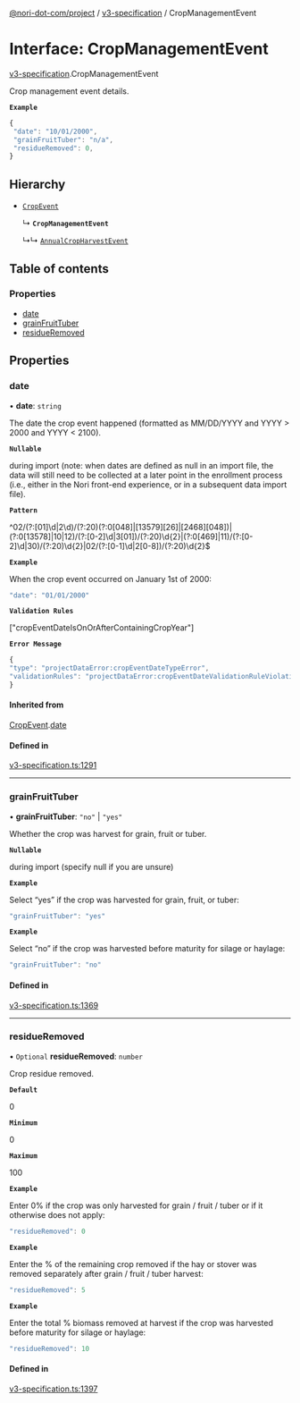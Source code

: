 [@nori-dot-com/project](../README.md) / [v3-specification](../modules/v3_specification.md) / CropManagementEvent

# Interface: CropManagementEvent

[v3-specification](../modules/v3_specification.md).CropManagementEvent

Crop management event details.

**`Example`**

```js
{
 "date": "10/01/2000",
 "grainFruitTuber": "n/a",
 "residueRemoved": 0,
}
```

## Hierarchy

- [`CropEvent`](v3_specification.CropEvent.md)

  ↳ **`CropManagementEvent`**

  ↳↳ [`AnnualCropHarvestEvent`](v3_specification.AnnualCropHarvestEvent.md)

## Table of contents

### Properties

- [date](v3_specification.CropManagementEvent.md#date)
- [grainFruitTuber](v3_specification.CropManagementEvent.md#grainfruittuber)
- [residueRemoved](v3_specification.CropManagementEvent.md#residueremoved)

## Properties

### date

• **date**: `string`

The date the crop event happened (formatted as MM/DD/YYYY and YYYY > 2000 and YYYY < 2100).

**`Nullable`**

during import (note: when dates are defined as null in an import file, the data will still need to be collected at a later point in the enrollment process (i.e., either in the Nori front-end experience, or in a subsequent data import file).

**`Pattern`**

^02/(?:[01]\d|2\d)/(?:20)(?:0[048]|[13579][26]|[2468][048])|(?:0[13578]|10|12)/(?:[0-2]\d|3[01])/(?:20)\d{2}|(?:0[469]|11)/(?:[0-2]\d|30)/(?:20)\d{2}|02/(?:[0-1]\d|2[0-8])/(?:20)\d{2}$

**`Example`**

<caption>When the crop event occurred on January 1st of 2000:</caption>

```js
"date": "01/01/2000"
```

**`Validation Rules`**

["cropEventDateIsOnOrAfterContainingCropYear"]

**`Error Message`**

```js
{
"type": "projectDataError:cropEventDateTypeError",
"validationRules": "projectDataError:cropEventDateValidationRuleViolation"
}
```

#### Inherited from

[CropEvent](v3_specification.CropEvent.md).[date](v3_specification.CropEvent.md#date)

#### Defined in

[v3-specification.ts:1291](https://github.com/nori-dot-eco/nori-dot-com/blob/ba4a1c9/packages/project/src/v3-specification.ts#L1291)

___

### grainFruitTuber

• **grainFruitTuber**: ``"no"`` \| ``"yes"``

Whether the crop was harvest for grain, fruit or tuber.

**`Nullable`**

during import (specify null if you are unsure)

**`Example`**

<caption>Select “yes” if the crop was harvested for grain, fruit, or tuber:</caption>

```js
"grainFruitTuber": "yes"
```

**`Example`**

<caption>Select “no” if the crop was harvested before maturity for silage or haylage:</caption>

```js
"grainFruitTuber": "no"
```

#### Defined in

[v3-specification.ts:1369](https://github.com/nori-dot-eco/nori-dot-com/blob/ba4a1c9/packages/project/src/v3-specification.ts#L1369)

___

### residueRemoved

• `Optional` **residueRemoved**: `number`

Crop residue removed.

**`Default`**

0

**`Minimum`**

0

**`Maximum`**

100

**`Example`**

<caption>Enter 0% if the crop was only harvested for grain / fruit / tuber or if it otherwise does not apply:</caption>

```js
"residueRemoved": 0
```

**`Example`**

<caption>Enter the % of the remaining crop removed if the hay or stover was removed separately after grain / fruit / tuber harvest:</caption>

```js
"residueRemoved": 5
```

**`Example`**

<caption>Enter the total % biomass removed at harvest if the crop was harvested before maturity for silage or haylage:</caption>

```js
"residueRemoved": 10
```

#### Defined in

[v3-specification.ts:1397](https://github.com/nori-dot-eco/nori-dot-com/blob/ba4a1c9/packages/project/src/v3-specification.ts#L1397)
